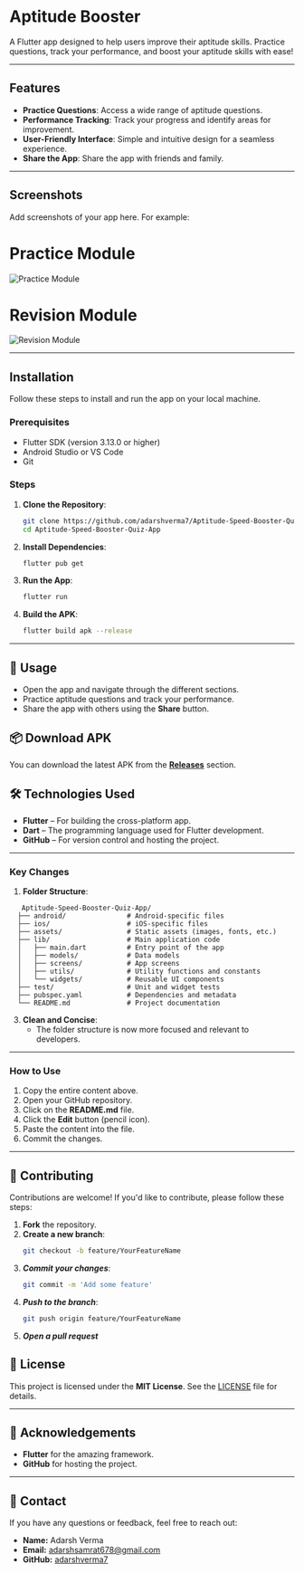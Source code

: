 # Aptitude Booster

A Flutter app designed to help users improve their aptitude skills. Practice questions, track your performance, and boost your aptitude skills with ease!

---

## Features
- **Practice Questions**: Access a wide range of aptitude questions.
- **Performance Tracking**: Track your progress and identify areas for improvement.
- **User-Friendly Interface**: Simple and intuitive design for a seamless experience.
- **Share the App**: Share the app with friends and family.

---

## Screenshots
Add screenshots of your app here. For example:
# Practice Module
![Practice Module](https://github.com/user-attachments/assets/6b841531-df5e-452c-ad85-ed99bcc0fd29)

# Revision Module
![Revision Module](https://github.com/user-attachments/assets/8e39d669-82f0-4325-a807-90c4dae94345)


---

## Installation
Follow these steps to install and run the app on your local machine.

### Prerequisites
- Flutter SDK (version 3.13.0 or higher)
- Android Studio or VS Code
- Git

### Steps
1. **Clone the Repository**:
   ```bash
   git clone https://github.com/adarshverma7/Aptitude-Speed-Booster-Quiz-App.git
   cd Aptitude-Speed-Booster-Quiz-App

2. **Install Dependencies**:
   ```bash
   flutter pub get

3. **Run the App**:
   ```bash
   flutter run

4. **Build the APK**:
   ```bash
   flutter build apk --release
   
---

## 📌 Usage  
- Open the app and navigate through the different sections.  
- Practice aptitude questions and track your performance.  
- Share the app with others using the **Share** button.  

## 📦 Download APK  
You can download the latest APK from the **[Releases](https://github.com/your-repo/releases)** section.  

## 🛠️ Technologies Used  
- **Flutter** – For building the cross-platform app.  
- **Dart** – The programming language used for Flutter development.  
- **GitHub** – For version control and hosting the project.  

---

### **Key Changes**
1. **Folder Structure**:
```plaintext
   Aptitude-Speed-Booster-Quiz-App/
  ├── android/               # Android-specific files
  ├── ios/                   # iOS-specific files
  ├── assets/                # Static assets (images, fonts, etc.)
  ├── lib/                   # Main application code
  │   ├── main.dart          # Entry point of the app
  │   ├── models/            # Data models
  │   ├── screens/           # App screens
  │   ├── utils/             # Utility functions and constants
  │   └── widgets/           # Reusable UI components
  ├── test/                  # Unit and widget tests
  ├── pubspec.yaml           # Dependencies and metadata
  └── README.md              # Project documentation
```

3. **Clean and Concise**:
   - The folder structure is now more focused and relevant to developers.

---

### **How to Use**
1. Copy the entire content above.
2. Open your GitHub repository.
3. Click on the **README.md** file.
4. Click the **Edit** button (pencil icon).
5. Paste the content into the file.
6. Commit the changes.

---

## 🤝 Contributing  
Contributions are welcome! If you'd like to contribute, please follow these steps:  

1. **Fork** the repository.  
2. **Create a new branch**:  
   ```bash
   git checkout -b feature/YourFeatureName
3. ***Commit your changes***:
   ```bash
   git commit -m 'Add some feature'
4. ***Push to the branch***:
   ```bash
   git push origin feature/YourFeatureName
5. ***Open a pull request***

## 📜 License  
This project is licensed under the **MIT License**. See the [LICENSE](LICENSE) file for details.  

---

## 🙌 Acknowledgements  
- **Flutter** for the amazing framework.  
- **GitHub** for hosting the project.  

---

## 📩 Contact  
If you have any questions or feedback, feel free to reach out:  

- **Name:** Adarsh Verma  
- **Email:** [adarshsamrat678@gmail.com](mailto:your-email@example.com)  
- **GitHub:** [adarshverma7](https://github.com/adarshverma7)  



